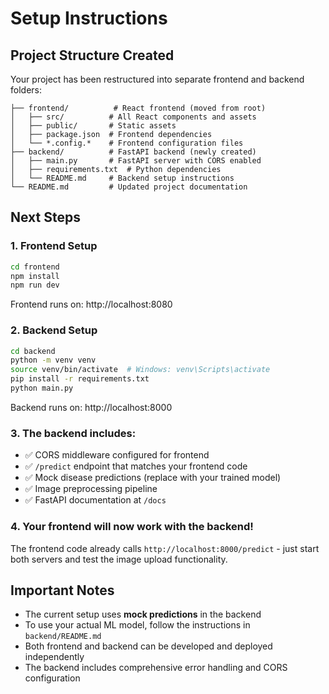 # Setup Instructions

## Project Structure Created

Your project has been restructured into separate frontend and backend folders:

```
├── frontend/          # React frontend (moved from root)
│   ├── src/          # All React components and assets
│   ├── public/       # Static assets
│   ├── package.json  # Frontend dependencies
│   └── *.config.*    # Frontend configuration files
├── backend/          # FastAPI backend (newly created)
│   ├── main.py       # FastAPI server with CORS enabled
│   ├── requirements.txt  # Python dependencies
│   └── README.md     # Backend setup instructions
└── README.md         # Updated project documentation
```

## Next Steps

### 1. Frontend Setup
```bash
cd frontend
npm install
npm run dev
```
Frontend runs on: http://localhost:8080

### 2. Backend Setup
```bash
cd backend
python -m venv venv
source venv/bin/activate  # Windows: venv\Scripts\activate
pip install -r requirements.txt
python main.py
```
Backend runs on: http://localhost:8000

### 3. The backend includes:
- ✅ CORS middleware configured for frontend
- ✅ `/predict` endpoint that matches your frontend code
- ✅ Mock disease predictions (replace with your trained model)
- ✅ Image preprocessing pipeline
- ✅ FastAPI documentation at `/docs`

### 4. Your frontend will now work with the backend!
The frontend code already calls `http://localhost:8000/predict` - just start both servers and test the image upload functionality.

## Important Notes

- The current setup uses **mock predictions** in the backend
- To use your actual ML model, follow the instructions in `backend/README.md`
- Both frontend and backend can be developed and deployed independently
- The backend includes comprehensive error handling and CORS configuration